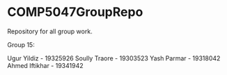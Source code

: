 # COMP5047GroupRepo
Repository for all group work.

Group 15:

Ugur Yildiz - 19325926
Soully Traore - 19303523
Yash Parmar - 19318042
Ahmed Iftikhar - 19341942
